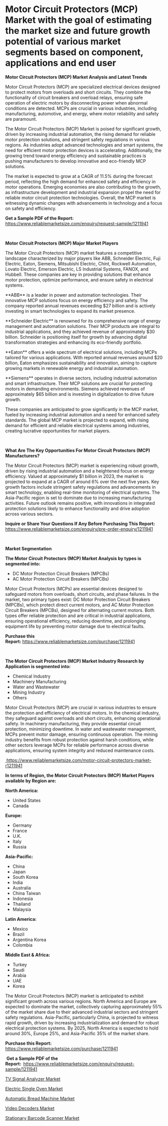 <p><h1>Motor Circuit Protectors (MCP) Market with the goal of estimating the market size and future growth potential of various market segments based on component, applications and end user</h1></p><p><strong>Motor Circuit Protectors (MCP) Market Analysis and Latest Trends</strong></p>
<p><p>Motor Circuit Protectors (MCP) are specialized electrical devices designed to protect motors from overloads and short circuits. They combine the functionality of circuit breakers and overload relays, ensuring safe operation of electric motors by disconnecting power when abnormal conditions are detected. MCPs are crucial in various industries, including manufacturing, automotive, and energy, where motor reliability and safety are paramount.</p><p>The Motor Circuit Protectors (MCP) Market is poised for significant growth, driven by increasing industrial automation, the rising demand for reliable motor protection solutions, and stringent safety regulations in various regions. As industries adopt advanced technologies and smart systems, the need for efficient motor protection devices is accelerating. Additionally, the growing trend toward energy efficiency and sustainable practices is pushing manufacturers to develop innovative and eco-friendly MCP solutions.</p><p>The market is expected to grow at a CAGR of 11.5% during the forecast period, reflecting the high demand for enhanced safety and efficiency in motor operations. Emerging economies are also contributing to the growth, as infrastructure development and industrial expansion propel the need for reliable motor circuit protection technologies. Overall, the MCP market is witnessing dynamic changes with advancements in technology and a focus on safety and efficiency.</p></p>
<p><strong>Get a Sample PDF of the Report:&nbsp;</strong> <a href="https://www.reliablemarketsize.com/enquiry/request-sample/1211941?utm_campaign=1131&utm_medium=2&utm_source=Github&utm_content=ia&utm_term=17122024&utm_id=motor-circuit-protectors-mcp">https://www.reliablemarketsize.com/enquiry/request-sample/1211941</a></p>
<p>&nbsp;</p>
<p><strong>Motor Circuit Protectors (MCP) Major Market Players</strong></p>
<p><p>The Motor Circuit Protectors (MCP) market features a competitive landscape characterized by major players like ABB, Schneider Electric, Fuji Electric, Eaton, Siemens, Mitsubishi Electric, Chint, Rockwell Automation, Lovato Electric, Emerson Electric, LS Industrial Systems, FANOX, and Hubbell. These companies are key in providing solutions that enhance motor protection, optimize performance, and ensure safety in electrical systems.</p><p>**ABB** is a leader in power and automation technologies. Their innovative MCP solutions focus on energy efficiency and safety. The company reported annual revenues exceeding $27 billion and is actively investing in smart technologies to expand its market presence.</p><p>**Schneider Electric** is renowned for its comprehensive range of energy management and automation solutions. Their MCP products are integral to industrial applications, and they achieved revenue of approximately $30 billion. Schneider is positioning itself for growth by advancing digital transformation strategies and enhancing its eco-friendly portfolio.</p><p>**Eaton** offers a wide spectrum of electrical solutions, including MCPs tailored for various applications. With reported annual revenues around $20 billion, Eaton emphasizes sustainability and innovation, aiming to capture growing markets in renewable energy and industrial automation.</p><p>**Siemens** operates in diverse sectors, including industrial automation and smart infrastructure. Their MCP solutions are crucial for protecting motors in demanding environments. Siemens achieved revenues of approximately $65 billion and is investing in digitalization to drive future growth.</p><p>These companies are anticipated to grow significantly in the MCP market, fueled by increasing industrial automation and a need for enhanced safety standards. The global MCP market is projected to expand, with rising demand for efficient and reliable electrical systems among industries, creating lucrative opportunities for market players.</p></p>
<p>&nbsp;</p>
<p><strong>What Are The Key Opportunities For Motor Circuit Protectors (MCP) Manufacturers?</strong></p>
<p><p>The Motor Circuit Protectors (MCP) market is experiencing robust growth, driven by rising industrial automation and a heightened focus on energy efficiency. Valued at approximately $1 billion in 2023, the market is projected to expand at a CAGR of around 6% over the next five years. Key growth factors include stringent safety regulations and advancements in smart technology, enabling real-time monitoring of electrical systems. The Asia-Pacific region is set to dominate due to increasing manufacturing activities. Future outlook remains positive, with innovations in integrated protection solutions likely to enhance functionality and drive adoption across various sectors.</p></p>
<p><strong>Inquire or Share Your Questions If Any Before Purchasing This Report:</strong> <a href="https://www.reliablemarketsize.com/enquiry/pre-order-enquiry/1211941?utm_campaign=1131&utm_medium=2&utm_source=Github&utm_content=ia&utm_term=17122024&utm_id=motor-circuit-protectors-mcp">https://www.reliablemarketsize.com/enquiry/pre-order-enquiry/1211941</a></p>
<p>&nbsp;</p>
<p><strong>Market Segmentation</strong></p>
<p><strong>The Motor Circuit Protectors (MCP) Market Analysis by types is segmented into:</strong></p>
<p><ul><li>DC Motor Protection Circuit Breakers (MPCBs)</li><li>AC Motor Protection Circuit Breakers (MPCBs)</li></ul></p>
<p><p>Motor Circuit Protectors (MCPs) are essential devices designed to safeguard motors from overloads, short circuits, and phase failures. In the market, two primary types exist: DC Motor Protection Circuit Breakers (MPCBs), which protect direct current motors, and AC Motor Protection Circuit Breakers (MPCBs), designed for alternating current motors. Both types offer reliable protection and are critical in industrial applications, ensuring operational efficiency, reducing downtime, and prolonging equipment life by preventing motor damage due to electrical faults.</p></p>
<p><strong>Purchase this Report:&nbsp;</strong><a href="https://www.reliablemarketsize.com/purchase/1211941?utm_campaign=1131&utm_medium=2&utm_source=Github&utm_content=ia&utm_term=17122024&utm_id=motor-circuit-protectors-mcp">https://www.reliablemarketsize.com/purchase/1211941</a></p>
<p>&nbsp;</p>
<p><strong>The Motor Circuit Protectors (MCP) Market Industry Research by Application is segmented into:</strong></p>
<p><ul><li>Chemical Industry</li><li>Machinery Manufacturing</li><li>Water and Wastewater</li><li>Mining Industry</li><li>Others</li></ul></p>
<p><p>Motor Circuit Protectors (MCP) are crucial in various industries to ensure the protection and efficiency of electrical motors. In the chemical industry, they safeguard against overloads and short circuits, enhancing operational safety. In machinery manufacturing, they provide essential circuit protection, minimizing downtime. In water and wastewater management, MCPs prevent motor damage, ensuring continuous operation. The mining industry benefits from robust protection against harsh conditions, while other sectors leverage MCPs for reliable performance across diverse applications, ensuring system integrity and reduced maintenance costs.</p></p>
<p><a href="https://www.reliablemarketsize.com/motor-circuit-protectors-market-r1211941?utm_campaign=1131&utm_medium=2&utm_source=Github&utm_content=ia&utm_term=17122024&utm_id=motor-circuit-protectors-mcp">&nbsp;https://www.reliablemarketsize.com/motor-circuit-protectors-market-r1211941</a></p>
<p><strong>In terms of Region, the Motor Circuit Protectors (MCP) Market Players available by Region are:</strong></p>
<p>
    <p> <strong> North America: </strong>
        <ul>
            <li>United States</li>
            <li>Canada</li>
        </ul>
        </p> 
    <p> <strong> Europe: </strong>
        <ul>
            <li>Germany</li>
            <li>France</li>
            <li>U.K.</li>
            <li>Italy</li>
            <li>Russia</li>
        </ul>
        </p> 
    <p> <strong> Asia-Pacific: </strong>
        <ul>
            <li>China</li>
            <li>Japan</li>
            <li>South Korea</li>
            <li>India</li>
            <li>Australia</li>
            <li>China Taiwan</li>
            <li>Indonesia</li>
            <li>Thailand</li>
            <li>Malaysia</li>
        </ul>
        </p> 
    <p> <strong> Latin America: </strong>
        <ul>
            <li>Mexico</li>
            <li>Brazil</li>
            <li>Argentina Korea</li>
            <li>Colombia</li>
        </ul>
        </p> 
    <p> <strong> Middle East & Africa: </strong>
        <ul>
            <li>Turkey</li>
            <li>Saudi</li>
            <li>Arabia</li>
            <li>UAE</li>
            <li>Korea</li>
        </ul>
    </p>
    </p>
<p><p>The Motor Circuit Protectors (MCP) market is anticipated to exhibit significant growth across various regions. North America and Europe are expected to dominate the market, collectively capturing approximately 55% of the market share due to their advanced industrial sectors and stringent safety regulations. Asia-Pacific, particularly China, is projected to witness rapid growth, driven by increasing industrialization and demand for robust electrical protection systems. By 2025, North America is expected to hold around 30%, Europe 25%, and Asia-Pacific 35% of the market share.</p></p>
<p><strong>Purchase this Report: </strong><a href="https://www.reliablemarketsize.com/purchase/1211941?utm_campaign=1131&utm_medium=2&utm_source=Github&utm_content=ia&utm_term=17122024&utm_id=motor-circuit-protectors-mcp">https://www.reliablemarketsize.com/purchase/1211941</a></p>
<p>&nbsp;<strong>Get a Sample PDF of the Report:&nbsp;&nbsp;</strong><a href="https://www.reliablemarketsize.com/enquiry/request-sample/1211941?utm_campaign=1131&utm_medium=2&utm_source=Github&utm_content=ia&utm_term=17122024&utm_id=motor-circuit-protectors-mcp">https://www.reliablemarketsize.com/enquiry/request-sample/1211941</a></p>
<p><strong></strong></p>
<p><p><a href="https://www.linkedin.com/pulse/tv-my-mkt-intel-5yk4f?utm_campaign=1131&utm_medium=2&utm_source=Github&utm_content=ia&utm_term=17122024&utm_id=motor-circuit-protectors-mcp">TV Signal Analyzer Market</a></p><p><a href="https://www.linkedin.com/pulse/study-extensively-examines-electric-single-ovenmarket-size-higje?utm_campaign=1131&utm_medium=2&utm_source=Github&utm_content=ia&utm_term=17122024&utm_id=motor-circuit-protectors-mcp">Electric Single Oven Market</a></p><p><a href="https://www.linkedin.com/pulse/a-mkt-nova-vc8zf?utm_campaign=1131&utm_medium=2&utm_source=Github&utm_content=ia&utm_term=17122024&utm_id=motor-circuit-protectors-mcp">Automatic Bread Machine Market</a></p><p><a href="https://www.linkedin.com/pulse/fore-clarion-insight-j6xzf?utm_campaign=1131&utm_medium=2&utm_source=Github&utm_content=ia&utm_term=17122024&utm_id=motor-circuit-protectors-mcp">Video Decoders Market</a></p><p><a href="https://www.linkedin.com/pulse/a-mkt-nova-vc8zf?utm_campaign=1131&utm_medium=2&utm_source=Github&utm_content=ia&utm_term=17122024&utm_id=motor-circuit-protectors-mcp">Stationary Barcode Scanner Market</a></p></p>